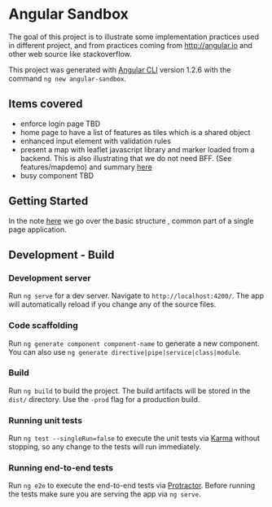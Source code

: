 # Angular Sandbox

The goal of this project is to illustrate some implementation practices used in different project, and from practices coming from http://angular.io and other web source like stackoverflow.

This project was generated with [Angular CLI](https://github.com/angular/angular-cli) version 1.2.6 with the command `ng new angular-sandbox`.

## Items covered
* enforce login page TBD
* home page to have a list of features as tiles which is a shared object
* enhanced input element with validation rules
* present a map with leaflet javascript library and marker loaded from a backend. This is also illustrating that we do not need BFF.  (See features/mapdemo) and summary [here](./docs/basic-app.md#map-with-leaflet)
* busy component TBD

## Getting Started
In the note [here](./docs/basic-app.md) we go over the basic structure , common part of a single page application.

## Development - Build
### Development server

Run `ng serve` for a dev server. Navigate to `http://localhost:4200/`. The app will automatically reload if you change any of the source files.

### Code scaffolding

Run `ng generate component component-name` to generate a new component. You can also use `ng generate directive|pipe|service|class|module`.

### Build

Run `ng build` to build the project. The build artifacts will be stored in the `dist/` directory. Use the `-prod` flag for a production build.

### Running unit tests

Run `ng test --singleRun=false` to execute the unit tests via [Karma](https://karma-runner.github.io) without stopping, so any change to the tests will run immediately.

### Running end-to-end tests

Run `ng e2e` to execute the end-to-end tests via [Protractor](http://www.protractortest.org/).
Before running the tests make sure you are serving the app via `ng serve`.
